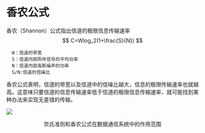 # 香农公式

香农（Shannon）公式指出信道的极限信息传输速率
$$
C=Wlog_2(1+\frac{S}{N})
$$

```
  W：信道的带宽
  S：信道内部所传信号的平均功率
  N：信道内部高斯噪声的功率
  S/N:信道的信噪比
```

香农公式表明，信道的带宽以及信道中的信噪比越大，信息的极限传输速率也就越高。这意味只要信道的信息传输速率低于信道的极限信息传输速率，就可能找到某种办法来实现无差错的传输。





![](https://img1.zlogs.net/19/20191104143545.png)



<center>奈氏准则和香农公式在数据通信系统中的作用范围</center>




